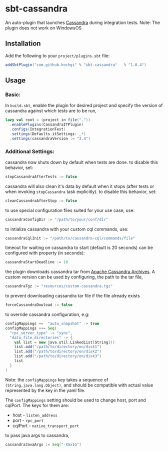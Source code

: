 sbt-cassandra
==============

An auto-plugin that launches [Cassandra](http://cassandra.apache.org) during integration tests.
Note: The plugin does not work on WindowsOS

## Installation ##
Add the following to your `project/plugins.sbt` file:

```scala
addSbtPlugin("com.github.hochgi" % "sbt-cassandra"   % "1.0.4")
```

## Usage ##
### Basic: ###
In `build.sbt`, enable the plugin for desired project and specify the version of cassandra against which tests are to be run,

```scala
lazy val root = (project in file("."))
  .enablePlugins(CassandraITPlugin)
  .configs(IntegrationTest)
  .settings(Defaults.itSettings: _*)
  .settings(cassandraVersion := "3.4")
```

### Additional Settings: ##

cassandra now shuts down by default when tests are done. to disable this behavior, set:
```scala
stopCassandraAfterTests := false
```
cassandra will also clean it's data by default when it stops (after tests or when invoking `stopCassandra` task explicitly). to disable this behavior, set:
```scala
cleanCassandraAfterStop := false
```
to use special configuration files suited for your use case, use:
```scala
cassandraConfigDir := "/path/to/your/conf/dir"
```
to intialize cassandra with your custom cql commands, use:
```scala
cassandraCqlInit := "/path/to/cassandra-cql/commands/file"
```
timeout for waiting on cassandra to start (default is 20 seconds) can be configured with property (in seconds):
```scala
cassandraStartDeadline := 10
```
the plugin downloads cassandra tar from [Apache Cassandra Archives](http://archive.apache.org/dist/cassandra/). A custom version can be used by configuring, the path to the tar file,
```scala
cassandraTgz := "resources/custom-cassandra.tgz"
```
to prevent downloading cassandra tar file if the file already exists
```scala
forceCassandraDowload := false
```
to override cassandra configuration, e.g:
```scala
configMappings +=  "auto_snapshot" -> true
configMappings ++= Seq(
  "rpc_server_type" -> "sync",
  "data_file_directories" -> {
    val list = new java.util.LinkedList[String]()
    list.add("/path/to/directory/on/disk1")
    list.add("/path/to/directory/on/disk2")
    list.add("/path/to/directory/on/disk3")
    list
  }
)
```
Note: the `configMappings` key takes a sequence of `(String,java.lang.Object)`, and should be compatible with actual value represented by the key in the yaml file.

The `configMappings` setting should be used to change host, port and cqlPort. The keys for them are:

* host - `listen_address`
* port - `rpc_port`
* cqlPort - `native_transport_port`

to pass java args to cassandra,
```scala
cassandraJavaArgs := Seq("-Xmx1G")
```

